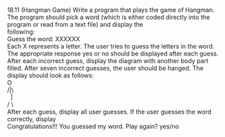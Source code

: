 18.11 (Hangman Game) Write a program that plays the game of Hangman. The program should
pick a word (which is either coded directly into the program or read from a text file) and display the  
following:  
Guess the word: XXXXXX  
Each X represents a letter. The user tries to guess the letters in the word. The appropriate response
yes or no should be displayed after each guess. After each incorrect guess, display the diagram with
another body part filled. After seven incorrect guesses, the user should be hanged. The display
should look as follows:  
 O  
/|\  
&nbsp;&nbsp;|  
/ \\  
After each guess, display all user guesses. If the user guesses the word correctly, display  
Congratulations!!! You guessed my word. Play again? yes/no
